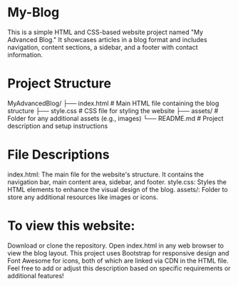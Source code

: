 # My-Blog
This is a simple HTML and CSS-based website project named "My Advanced Blog." It showcases articles in a blog format and includes navigation, content sections, a sidebar, and a footer with contact information.
# Project Structure
MyAdvancedBlog/
├── index.html         # Main HTML file containing the blog structure
├── style.css          # CSS file for styling the website
├── assets/            # Folder for any additional assets (e.g., images)
└── README.md          # Project description and setup instructions
# File Descriptions
index.html: The main file for the website's structure. It contains the navigation bar, main content area, sidebar, and footer.
style.css: Styles the HTML elements to enhance the visual design of the blog.
assets/:  Folder to store any additional resources like images or icons.
# To view this website:
Download or clone the repository.
Open index.html in any web browser to view the blog layout.
This project uses Bootstrap for responsive design and Font Awesome for icons, both of which are linked via CDN in the HTML file.
Feel free to add or adjust this description based on specific requirements or additional features!
